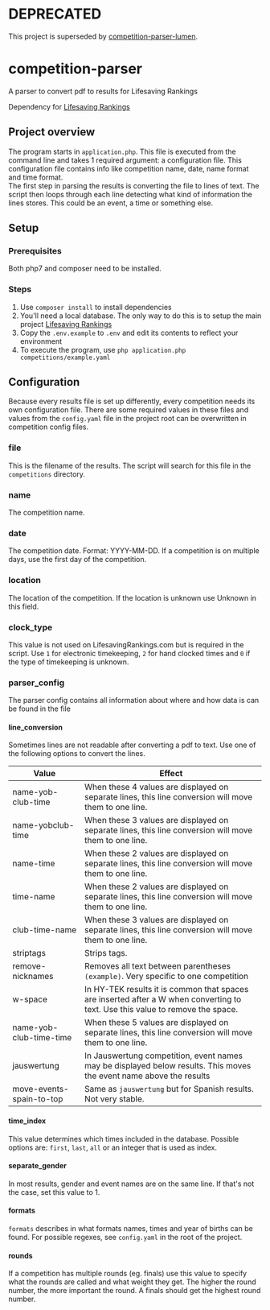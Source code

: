 # DEPRECATED

This project is superseded by [competition-parser-lumen](https://github.com/rubenvanerk/competition-parser-lumen).

# competition-parser
A parser to convert pdf to results for Lifesaving Rankings

Dependency for [Lifesaving Rankings](https://github.com/rubenvanerk/lifesavingrankings)

## Project overview
The program starts in `application.php`. This file is executed from the command line and takes 1 required argument: a configuration file. This configuration file contains info like competition name, date, name format and time format.  
The first step in parsing the results is converting the file to lines of text. The script then loops through each line detecting what kind of information the lines stores. This could be an event, a time or something else.

## Setup

### Prerequisites
Both php7 and composer need to be installed.

### Steps
1. Use `composer install` to install dependencies  
2. You'll need a local database. The only way to do this is to setup the main project [Lifesaving Rankings](https://github.com/rubenvanerk/lifesavingrankings)  
3. Copy the `.env.example` to `.env` and edit its contents to reflect your environment  
4. To execute the program, use `php application.php competitions/example.yaml`  

## Configuration
Because every results file is set up differently, every competition needs its own configuration file. There are some required values in these files and values from the `config.yaml` file in the project root can be overwritten in competition config files.

### file
This is the filename of the results. The script will search for this file in the `competitions` directory.

### name
The competition name.

### date
The competition date. Format: YYYY-MM-DD. If a competition is on multiple days, use the first day of the competition.

### location
The location of the competition. If the location is unknown use Unknown in this field.

### clock_type
This value is not used on LifesavingRankings.com but is required in the script. Use `1` for electronic timekeeping, `2` for hand clocked times and `0` if the type of timekeeping is unknown.

### parser_config
The parser config contains all information about where and how data is can be found in the file

#### line_conversion
Sometimes lines are not readable after converting a pdf to text. Use one of the following options to convert the lines.  

| Value | Effect |
|--------------------------|--------------------------------------------------------------------------------------------------------------------------------|
| name-yob-club-time | When these 4 values are displayed on separate lines, this line conversion will move them to one line. |
| name-yobclub-time | When these 3 values are displayed on separate lines, this line conversion will move them to one line. |
| name-time | When these 2 values are displayed on separate lines, this line conversion will move them to one line. |
| time-name | When these 2 values are displayed on separate lines, this line conversion will move them to one line. |
| club-time-name | When these 3 values are displayed on separate lines, this line conversion will move them to one line. |
| striptags | Strips tags. |
| remove-nicknames | Removes all text between parentheses `(example)`. Very specific to one competition |
| w-space | In HY-TEK results it is common that spaces are inserted after a W when converting to text. Use this value to remove the space. |
| name-yob-club-time-time | When these 5 values are displayed on separate lines, this line conversion will move them to one line. |
| jauswertung | In Jauswertung competition, event names may be displayed below results.  This moves the event name above the results |
| move-events-spain-to-top | Same as `jauswertung` but for Spanish results. Not very stable. |

#### time_index
This value determines which times included in the database. Possible options are: `first`, `last`, `all` or an integer that is used as index.

#### separate_gender
In most results, gender and event names are on the same line. If that's not the case, set this value to 1.

#### formats
`formats` describes in what formats names, times and year of births can be found. For possible regexes, see `config.yaml` in the root of the project.

#### rounds
If a competition has multiple rounds (eg. finals) use this value to specify what the rounds are called and what weight they get. The higher the round number, the more important the round. A finals should get the highest round number.
